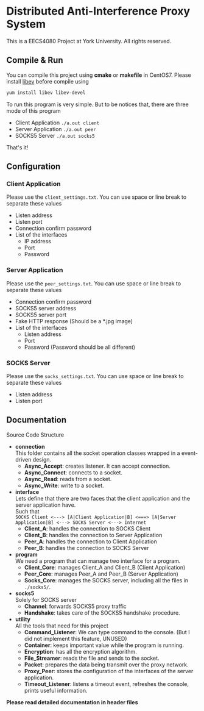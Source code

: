 # Distributed Anti-Interference Proxy System

This is a EECS4080 Project at York University. All rights reserved.

## Compile & Run

You can compile this project using **cmake** or **makefile** in CentOS7. Please install [libev](https://github.com/enki/libev) before compile using 
```sh
yum install libev libev-devel
```
To run this program is very simple. But to be notices that, there are three mode of this program
- Client Application ``./a.out client``
- Server Application ``./a.out peer``
- SOCKS5 Server ``./a.out socks5``

That's it!

## Configuration

### Client Application
Please use the ``client_settings.txt``. You can use space or line break to separate these values

- Listen address
- Listen port
- Connection confirm password
- List of the interfaces
    - IP address
    - Port
    - Password


### Server Application
Please use the ``peer_settings.txt``. You can use space or line break to separate these values

- Connection confirm password
- SOCKS5 server address
- SOCKS5 server port
- Fake HTTP response (Should be a *.jpg image)
- List of the interfaces
    - Listen address
    - Port
    - Password (Password should be all different)
   
### SOCKS Server
Please use the ``socks_settings.txt``. You can use space or line break to separate these values

- Listen address
- Listen port


## Documentation

Source Code Structure

- **connection** <br />
This folder contains all the socket operation classes wrapped in a event-driven design.
    - **Async_Accept**: creates listener. It can accept connection.
    - **Async_Connect**: connects to a socket.
    - **Async_Read**: reads from a socket.
    - **Async_Write**: write to a socket.
- **interface** <br />
Lets define that there are two faces that the client application and the server application have. <br />
Such that <br />
``SOCKS Client <---> [A|Client Application|B] <===> [A|Server Application|B] <---> SOCKS Server <---> Internet``
    - **Client_A**: handles the connection to SOCKS Client
    - **Client_B**: handles the connection to Server Application
    - **Peer_A**: handles the connection to Client Application
    - **Peer_B**: handles the connection to SOCKS Server
- **program** <br />
We need a program that can manage two interface for a program. <br />
    - **Client_Core**: manages Client_A and Client_B (Client Application)
    - **Peer_Core**: manages Peer_A and Peer_B (Server Application)
    - **Socks_Core**: manages the SOCKS server, including all the files in ``./socks5/``.
- **socks5** <br />
Solely for SOCKS server <br />
    - **Channel**: forwards SOCKS5 proxy traffic
    - **Handshake**: takes care of the SOCKS5 handshake procedure.
- **utility** <br />
All the tools that need for this project<br />
    - **Command_Listener**: We can type command to the console. (But I did not implement this feature, UNUSED)
    - **Container**: keeps important value while the program is running.
    - **Encryption**: has all the encryption algorithm.
    - **File_Streamer**: reads the file and sends to the socket.
    - **Packet**: prepares the data being transmit over the proxy network.
    - **Proxy_Peer**: stores the configuration of the interfaces of the server application.
    - **Timeout_Listener**: listens a timeout event, refreshes the console, prints useful information.
    
    
    
    
    
    


**Please read detailed documentation in header files**